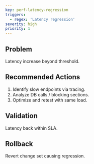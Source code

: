 ```yaml
---
key: perf-latency-regression
triggers:
  - regex: 'Latency regression'
severity: high
priority: 1
---
```

## Problem
Latency increase beyond threshold.
## Recommended Actions
1. Identify slow endpoints via tracing.
2. Analyze DB calls / blocking sections.
3. Optimize and retest with same load.
## Validation
Latency back within SLA.
## Rollback
Revert change set causing regression.
